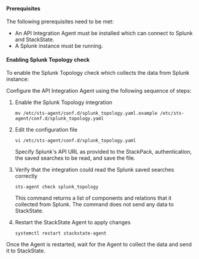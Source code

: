#### Prerequisites

The following prerequisites need to be met:

* An API Integration Agent must be installed which can connect to Splunk and StackState.
* A Splunk instance must be running.


#### Enabling Splunk Topology check

To enable the Splunk Topology check which collects the data from Splunk instance:

Configure the API Integration Agent using the following sequence of steps:

1. Enable the Splunk Topology integration

    ```
    mv /etc/sts-agent/conf.d/splunk_topology.yaml.example /etc/sts-agent/conf.d/splunk_topology.yaml
    ```
2. Edit the configuration file

    ```
    vi /etc/sts-agent/conf.d/splunk_topology.yaml
    ```
  
    Specify Splunk's API URL as provided to the StackPack, authentication, the saved searches to be read, and save the file.
    
    
3. Verify that the integration could read the Splunk saved searches correctly 

    ```
    sts-agent check splunk_topology
    ```

    This command returns a list of components and relations that it collected from Splunk. The command does not send any data to StackState.

4. Restart the StackState Agent to apply changes

    ```
    systemctl restart stackstate-agent
    ```

Once the Agent is restarted, wait for the Agent to collect the data and send it to StackState.
